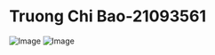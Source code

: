 # Truong Chi Bao-21093561
![Image](https://github.com/user-attachments/assets/4691bf64-f3b7-41c9-b6a7-8ea5057a065d)
![Image](https://github.com/user-attachments/assets/8bb7b4c4-8c23-4a55-9268-3677fba804d5)
